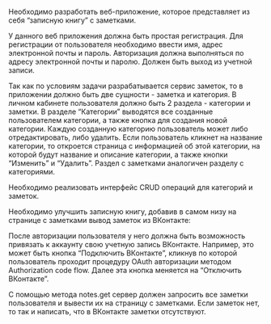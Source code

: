 Необходимо разработать веб-приложение, которое представляет из себя “записную книгу” с заметками. 

У данного веб приложения должна быть простая регистрация. Для регистрации от пользователя необходимо ввести имя, адрес электронной почты и пароль. Авторизация должна выполняться по адресу электронной почты и паролю. Должен быть выход из учетной записи.

Так как по условиям задачи разрабатывается сервис заметок, то в приложении должно быть две сущности - заметка и категория. В личном кабинете пользователя должно быть 2 раздела - категории и заметки. В разделе “Категории” выводятся все созданные пользователем категории, а также кнопка для создания новой категории. Каждую созданную категорию пользователь может либо отредактировать, либо удалить. Если пользователь кликнет на название категории, то откроется страница с информацией об этой категории, на которой будут название и описание категории, а также кнопки “Изменить” и “Удалить”. Раздел с заметками аналогичен разделу с категориями.

Необходимо реализовать интерфейс CRUD операций для категорий и заметок.

Необходимо улучшить записную книгу, добавив в самом низу на странице с заметками вывод заметок из ВКонтакте:

После авторизации пользователя у него должна быть возможность привязать к аккаунту свою учетную запись ВКонтакте. Например, это может быть кнопка “Подключить ВКонтакте”, кликнув по которой пользователь проходит процедуру OAuth авторизации методом Authorization code flow. Далее эта кнопка меняется на “Отключить ВКонтакте”.

С помощью метода notes.get сервер должен запросить все заметки пользователя и вывести их на страницу с заметками. Если заметок нет, то так и написать, что в ВКонтакте заметки отсутствуют.